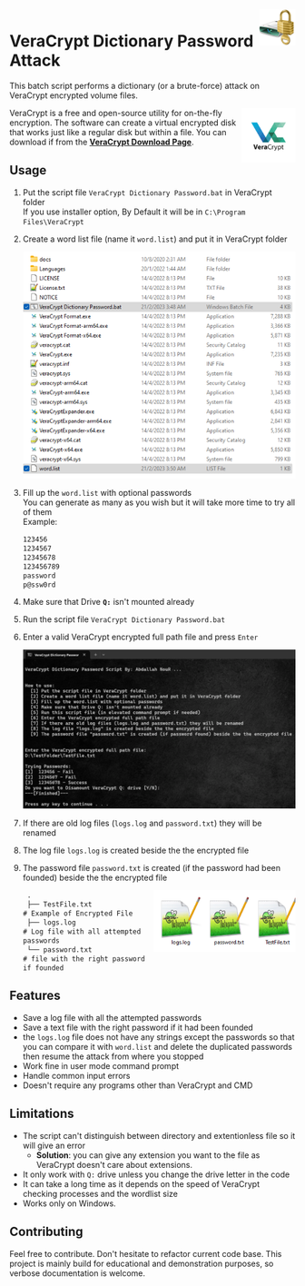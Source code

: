 <img src="img/volume.png" align="right" style="height: 64px"/>

# VeraCrypt Dictionary Password Attack
This batch script performs a dictionary (or a brute-force) attack on VeraCrypt encrypted volume files.

<img height="95" src="img/logo.png" alt="Logo" align="right">

VeraCrypt is a free and open-source utility for on-the-fly encryption. The software can create a virtual encrypted disk that works just like a regular disk but within a file.
You can download if from the <a href="https://www.veracrypt.fr/en/Downloads.html" target="_blank" rel="noopener noreferrer">**VeraCrypt Download Page**</a>.

## Usage
1. Put the script file `VeraCrypt Dictionary Password.bat` in VeraCrypt folder\
If you use installer option, By Default it will be in `C:\Program Files\VeraCrypt`
1. Create a word list file (name it `word.list`) and put it in VeraCrypt folder

    <p align="center">
      <img src="img/1.png">
    </p>

1. Fill up the `word.list` with optional passwords\
You can generate as many as you wish but it will take more time to try all of them\
Example:

    ````
    123456
    1234567
    12345678
    123456789
    password
    p@ssw0rd
    ````

1. Make sure that Drive **`Q:`** isn't mounted already
1. Run the script file `VeraCrypt Dictionary Password.bat`
1. Enter a valid VeraCrypt encrypted full path file and press `Enter`

    <p align="center">
      <img src="img/2.png">
    </p>

1. If there are old log files (`logs.log` and `password.txt`) they will be renamed
1. The log file `logs.log` is created beside the the encrypted file
1. The password file `password.txt` is created (if the password had been founded) beside the the encrypted file

    <img src="img/3.png" align="right" width="250">
    
        .
        ├── TestFile.txt                # Example of Encrypted File
        ├── logs.log                    # Log file with all attempted passwords
        └── password.txt                # file with the right password if founded

## Features

* Save a log file with all the attempted passwords
* Save a text file with the right password if it had been founded
* the `logs.log` file does not have any strings except the passwords so that you can compare it with `word.list` and delete the duplicated passwords then resume the attack from where you stopped
* Work fine in user mode command prompt
* Handle common input errors
* Doesn't require any programs other than VeraCrypt and CMD 

## Limitations

* The script can't distinguish between directory and extentionless file so it will give an error
  - **Solution**: you can give any extension you want to the file as VeraCrypt doesn't care about extensions.
* It only work with `Q:` drive unless you change the drive letter in the code
* It can take a long time as it depends on the speed of VeraCrypt checking processes and the wordlist size
* Works only on Windows.

## Contributing

Feel free to contribute. Don't hesitate to refactor current code base. This project is mainly build for educational and demonstration purposes, so verbose documentation is welcome.
